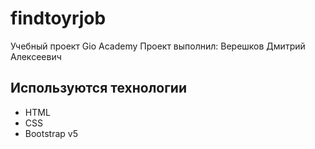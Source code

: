 # findtoyrjob
Учебный проект Gio Academy
Проект выполнил: Верешков Дмитрий Алексеевич 

## Используются технологии
- HTML
- CSS
- Bootstrap v5
